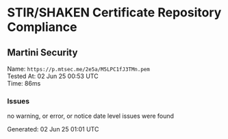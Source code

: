 # STIR/SHAKEN Certificate Repository Compliance

## Martini Security

Name: `https://p.mtsec.me/2e5a/M5LPC1fJ3TMn.pem`\
Tested At: 02 Jun 25 00:53 UTC\
Time: 86ms

### Issues

no warning, or error, or notice date level issues were found

Generated: 02 Jun 25 01:01 UTC
